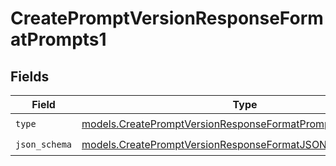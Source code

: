 # CreatePromptVersionResponseFormatPrompts1


## Fields

| Field                                                                                                                            | Type                                                                                                                             | Required                                                                                                                         | Description                                                                                                                      |
| -------------------------------------------------------------------------------------------------------------------------------- | -------------------------------------------------------------------------------------------------------------------------------- | -------------------------------------------------------------------------------------------------------------------------------- | -------------------------------------------------------------------------------------------------------------------------------- |
| `type`                                                                                                                           | [models.CreatePromptVersionResponseFormatPromptsResponseType](../models/createpromptversionresponseformatpromptsresponsetype.md) | :heavy_check_mark:                                                                                                               | N/A                                                                                                                              |
| `json_schema`                                                                                                                    | [models.CreatePromptVersionResponseFormatJSONSchema](../models/createpromptversionresponseformatjsonschema.md)                   | :heavy_check_mark:                                                                                                               | N/A                                                                                                                              |